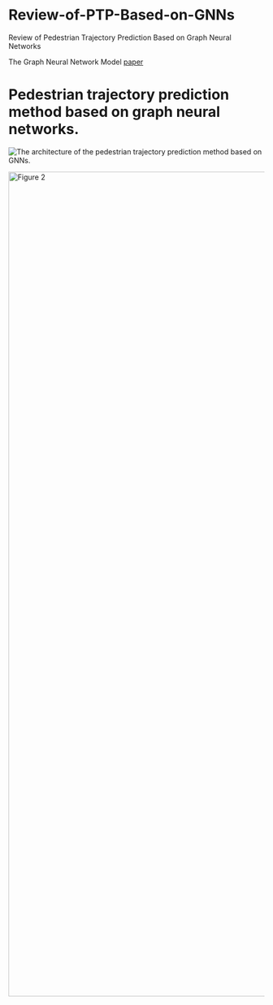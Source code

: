 # Review-of-PTP-Based-on-GNNs
Review of Pedestrian Trajectory Prediction Based on Graph Neural Networks


The Graph Neural Network Model [paper](https://ieeexplore.ieee.org/abstract/document/4700287)


# Pedestrian trajectory prediction method based on graph neural networks.
![The architecture of the pedestrian trajectory prediction method based on GNNs.]()

<img width="1624" alt="Figure 2" src="https://github.com/user-attachments/assets/def5fc2d-af64-4101-a64e-dc99bffcc8c7" />
